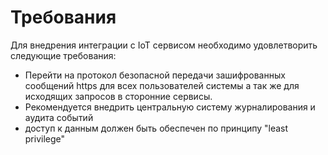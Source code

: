 # Требования

Для внедрения интеграции с IoT сервисом необходимо удовлетворить следующие требования:

* Перейти на протокол безопасной передачи зашифрованных сообщений https для всех пользователей системы а так же для исходящих запросов в сторонние сервисы.
* Рекомендуется внедрить центральную систему журналирования и аудита событий
* доступ к данным должен быть обеспечен по принципу "least privilege"